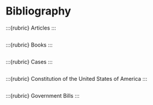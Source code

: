# Bibliography


:::{rubric} Articles
:::

```{bibliography} references/articles.bib
```

:::{rubric} Books
:::

```{bibliography} references/books.bib
```

:::{rubric} Cases
:::

```{bibliography} references/cases.bib
```

:::{rubric} Constitution of the United States of America
:::

```{bibliography} references/constitution.bib
```

:::{rubric} Government Bills
:::

```{bibliography} references/bills.bib
```
